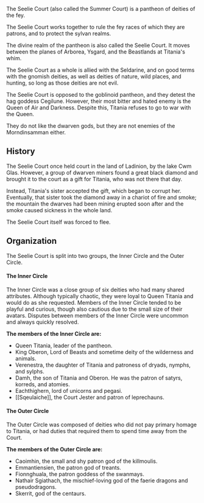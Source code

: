The Seelie Court (also called the Summer Court) is a pantheon of deities of the fey.

The Seelie Court works together to rule the fey races of which they are patrons, and to protect the sylvan realms.

The divine realm of the pantheon is also called the Seelie Court. It moves between the planes of Arborea, Ysgard, and the Beastlands at Titania's whim.

The Seelie Court as a whole is allied with the Seldarine, and on good terms with the gnomish deities, as well as deities of nature, wild places, and hunting, so long as those deities are not evil.

The Seelie Court is opposed to the goblinoid pantheon, and they detest the hag goddess Cegilune. However, their most bitter and hated enemy is the Queen of Air and Darkness. Despite this, Titania refuses to go to war with the Queen.

They do not like the dwarven gods, but they are not enemies of the Morndinsamman either.

## History
The Seelie Court once held court in the land of Ladinion, by the lake Cwm Glas. However, a group of dwarven miners found a great black diamond and brought it to the court as a gift for Titania, who was not there that day. 

Instead, Titania's sister accepted the gift, which began to corrupt her. Eventually, that sister took the diamond away in a chariot of fire and smoke; the mountain the dwarves had been mining erupted soon after and the smoke caused sickness in the whole land. 

The Seelie Court itself was forced to flee.

## Organization
The Seelie Court is split into two groups, the Inner Circle and the Outer Circle. 

#### The Inner Circle
The Inner Circle was a close group of six deities who had many shared attributes. Although typically chaotic, they were loyal to Queen Titania and would do as she requested. Members of the Inner Circle tended to be playful and curious, though also cautious due to the small size of their avatars. Disputes between members of the Inner Circle were uncommon and always quickly resolved.

**The members of the Inner Circle are:**
- Queen Titania, leader of the pantheon.
- King Oberon, Lord of Beasts and sometime deity of the wilderness and animals.
- Verenestra, the daughter of Titania and patroness of dryads, nymphs, and sylphs.
- Damh, the son of Titania and Oberon. He was the patron of satyrs, korreds, and atomies.
- Eachthighern, lord of unicorns and pegasi.
- [[Sqeulaiche]], the Court Jester and patron of leprechauns.

#### The Outer Circle
The Outer Circle was composed of deities who did not pay primary homage to Titania, or had duties that required them to spend time away from the Court.

**The members of the Outer Circle are:**

- Caoimhin, the small and shy patron god of the killmoulis.
- Emmantiensien, the patron god of treants.
- Fionnghuala, the patron goddess of the swanmays.
- Nathair Sgiathach, the mischief-loving god of the faerie dragons and pseudodragons.
- Skerrit, god of the centaurs.

